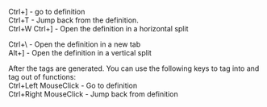 Ctrl+] - go to definition  
Ctrl+T - Jump back from the definition.  
Ctrl+W Ctrl+] - Open the definition in a horizontal split  

Ctrl+\ - Open the definition in a new tab  
Alt+] - Open the definition in a vertical split  

After the tags are generated. You can use the following keys to tag into and tag out of functions:  
Ctrl+Left MouseClick - Go to definition  
Ctrl+Right MouseClick - Jump back from definition
